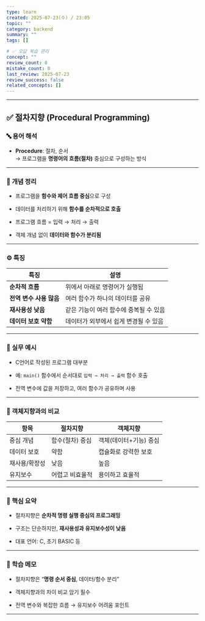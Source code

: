 ```yaml
---
type: learn
created: 2025-07-23(수) / 23:05
topic: ""
category: backend
summary: ""
tags: []

# ✅ 오답 복습 관리
concept: ""
review_count: 0
mistake_count: 0
last_review: 2025-07-23
review_success: false
related_concepts: []
---
```

---

## ✅ 절차지향 (Procedural Programming)

### 🔤 용어 해석

- **Procedure**: 절차, 순서  
    → 프로그램을 **명령어의 흐름(절차)** 중심으로 구성하는 방식
    

---

### 📌 개념 정리

- 프로그램을 **함수와 제어 흐름 중심**으로 구성
    
- 데이터를 처리하기 위해 **함수를 순차적으로 호출**
    
- 프로그램 흐름 = 입력 → 처리 → 출력
    
- 객체 개념 없이 **데이터와 함수가 분리됨**
    

---

### ⚙️ 특징

|특징|설명|
|---|---|
|**순차적 흐름**|위에서 아래로 명령어가 실행됨|
|**전역 변수 사용 많음**|여러 함수가 하나의 데이터를 공유|
|**재사용성 낮음**|같은 기능이 여러 함수에 중복될 수 있음|
|**데이터 보호 약함**|데이터가 외부에서 쉽게 변경될 수 있음|

---

### 💬 실무 예시

- C언어로 작성된 프로그램 대부분
    
- 예: `main()` 함수에서 순서대로 `입력 → 처리 → 출력` 함수 호출
    
- 전역 변수에 값을 저장하고, 여러 함수가 공유하며 사용
    

---

### 🔁 객체지향과의 비교

|항목|절차지향|객체지향|
|---|---|---|
|중심 개념|함수(절차) 중심|객체(데이터+기능) 중심|
|데이터 보호|약함|캡슐화로 강력한 보호|
|재사용/확장성|낮음|높음|
|유지보수|어렵고 비효율적|용이하고 효율적|

---

### 🎯 핵심 요약

- 절차지향은 **순차적 명령 실행 중심의 프로그래밍**
    
- 구조는 단순하지만, **재사용성과 유지보수성이 낮음**
    
- 대표 언어: C, 초기 BASIC 등
    

---

### 🧠 학습 메모

- 절차지향은 “**명령 순서 중심**, 데이터/함수 분리”
    
- 객체지향과의 차이 비교 암기 필수
    
- 전역 변수와 복잡한 흐름 → 유지보수 어려움 포인트
    

---
